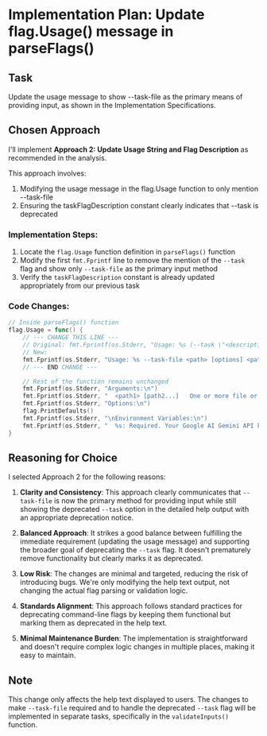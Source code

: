 # Implementation Plan: Update flag.Usage() message in parseFlags()

## Task
Update the usage message to show --task-file as the primary means of providing input, as shown in the Implementation Specifications.

## Chosen Approach
I'll implement **Approach 2: Update Usage String and Flag Description** as recommended in the analysis.

This approach involves:
1. Modifying the usage message in the flag.Usage function to only mention --task-file
2. Ensuring the taskFlagDescription constant clearly indicates that --task is deprecated

### Implementation Steps:
1. Locate the `flag.Usage` function definition in `parseFlags()` function
2. Modify the first `fmt.Fprintf` line to remove the mention of the `--task` flag and show only `--task-file` as the primary input method
3. Verify the `taskFlagDescription` constant is already updated appropriately from our previous task

### Code Changes:

```go
// Inside parseFlags() function
flag.Usage = func() {
    // --- CHANGE THIS LINE ---
    // Original: fmt.Fprintf(os.Stderr, "Usage: %s (--task \"<description>\" | --task-file <path>) [options] <path1> [path2...]\n\n", os.Args[0])
    // New:
    fmt.Fprintf(os.Stderr, "Usage: %s --task-file <path> [options] <path1> [path2...]\n\n", os.Args[0])
    // --- END CHANGE ---

    // Rest of the function remains unchanged
    fmt.Fprintf(os.Stderr, "Arguments:\n")
    fmt.Fprintf(os.Stderr, "  <path1> [path2...]   One or more file or directory paths for project context.\n\n")
    fmt.Fprintf(os.Stderr, "Options:\n")
    flag.PrintDefaults()
    fmt.Fprintf(os.Stderr, "\nEnvironment Variables:\n")
    fmt.Fprintf(os.Stderr, "  %s: Required. Your Google AI Gemini API key.\n", apiKeyEnvVar)
}
```

## Reasoning for Choice

I selected Approach 2 for the following reasons:

1. **Clarity and Consistency**: This approach clearly communicates that `--task-file` is now the primary method for providing input while still showing the deprecated `--task` option in the detailed help output with an appropriate deprecation notice.

2. **Balanced Approach**: It strikes a good balance between fulfilling the immediate requirement (updating the usage message) and supporting the broader goal of deprecating the `--task` flag. It doesn't prematurely remove functionality but clearly marks it as deprecated.

3. **Low Risk**: The changes are minimal and targeted, reducing the risk of introducing bugs. We're only modifying the help text output, not changing the actual flag parsing or validation logic.

4. **Standards Alignment**: This approach follows standard practices for deprecating command-line flags by keeping them functional but marking them as deprecated in the help text.

5. **Minimal Maintenance Burden**: The implementation is straightforward and doesn't require complex logic changes in multiple places, making it easy to maintain.

## Note
This change only affects the help text displayed to users. The changes to make `--task-file` required and to handle the deprecated `--task` flag will be implemented in separate tasks, specifically in the `validateInputs()` function.